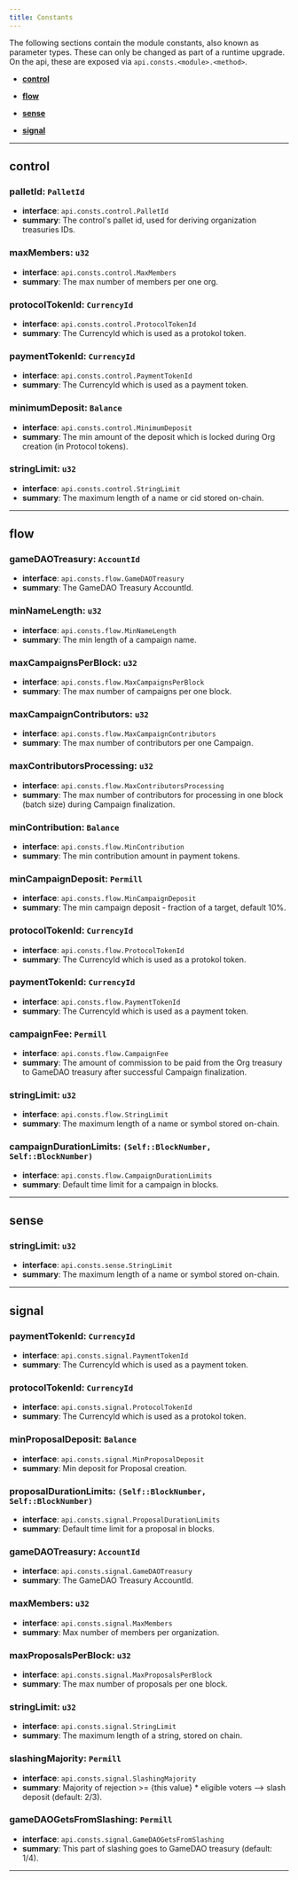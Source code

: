 ```yaml
---
title: Constants
---
```


The following sections contain the module constants, also known as parameter types. These can only be changed as part of a runtime upgrade. On the api, these are exposed via `api.consts.<module>.<method>`.

- **[control](#control)**

- **[flow](#flow)**

- **[sense](#sense)**

- **[signal](#signal)**


___


## control

### palletId: `PalletId`
- **interface**: `api.consts.control.PalletId`
- **summary**:   The control's pallet id, used for deriving organization treasuries IDs.

### maxMembers: `u32`
- **interface**: `api.consts.control.MaxMembers`
- **summary**:   The max number of members per one org.

### protocolTokenId: `CurrencyId`
- **interface**: `api.consts.control.ProtocolTokenId`
- **summary**:   The CurrencyId which is used as a protokol token.

### paymentTokenId: `CurrencyId`
- **interface**: `api.consts.control.PaymentTokenId`
- **summary**:   The CurrencyId which is used as a payment token.

### minimumDeposit: `Balance`
- **interface**: `api.consts.control.MinimumDeposit`
- **summary**:   The min amount of the deposit which is locked during Org creation (in Protocol tokens).

### stringLimit: `u32`
- **interface**: `api.consts.control.StringLimit`
- **summary**:   The maximum length of a name or cid stored on-chain.

___


## flow

### gameDAOTreasury: `AccountId`
- **interface**: `api.consts.flow.GameDAOTreasury`
- **summary**:   The GameDAO Treasury AccountId.

### minNameLength: `u32`
- **interface**: `api.consts.flow.MinNameLength`
- **summary**:   The min length of a campaign name.

### maxCampaignsPerBlock: `u32`
- **interface**: `api.consts.flow.MaxCampaignsPerBlock`
- **summary**:   The max number of campaigns per one block.

### maxCampaignContributors: `u32`
- **interface**: `api.consts.flow.MaxCampaignContributors`
- **summary**:   The max number of contributors per one Campaign.

### maxContributorsProcessing: `u32`
- **interface**: `api.consts.flow.MaxContributorsProcessing`
- **summary**:   The max number of contributors for processing in one block (batch size) during Campaign finalization.

### minContribution: `Balance`
- **interface**: `api.consts.flow.MinContribution`
- **summary**:   The min contribution amount in payment tokens.

### minCampaignDeposit: `Permill`
- **interface**: `api.consts.flow.MinCampaignDeposit`
- **summary**:   The min campaign deposit - fraction of a target, default 10%.

### protocolTokenId: `CurrencyId`
- **interface**: `api.consts.flow.ProtocolTokenId`
- **summary**:   The CurrencyId which is used as a protokol token.

### paymentTokenId: `CurrencyId`
- **interface**: `api.consts.flow.PaymentTokenId`
- **summary**:   The CurrencyId which is used as a payment token.

### campaignFee: `Permill`
- **interface**: `api.consts.flow.CampaignFee`
- **summary**:   The amount of commission to be paid from the Org treasury to GameDAO treasury after successful Campaign finalization.

### stringLimit: `u32`
- **interface**: `api.consts.flow.StringLimit`
- **summary**:   The maximum length of a name or symbol stored on-chain.

### campaignDurationLimits: `(Self::BlockNumber, Self::BlockNumber)`
- **interface**: `api.consts.flow.CampaignDurationLimits`
- **summary**:   Default time limit for a campaign in blocks.

___


## sense

### stringLimit: `u32`
- **interface**: `api.consts.sense.StringLimit`
- **summary**:   The maximum length of a name or symbol stored on-chain.

___


## signal

### paymentTokenId: `CurrencyId`
- **interface**: `api.consts.signal.PaymentTokenId`
- **summary**:   The CurrencyId which is used as a payment token.

### protocolTokenId: `CurrencyId`
- **interface**: `api.consts.signal.ProtocolTokenId`
- **summary**:   The CurrencyId which is used as a protokol token.

### minProposalDeposit: `Balance`
- **interface**: `api.consts.signal.MinProposalDeposit`
- **summary**:   Min deposit for Proposal creation.

### proposalDurationLimits: `(Self::BlockNumber, Self::BlockNumber)`
- **interface**: `api.consts.signal.ProposalDurationLimits`
- **summary**:   Default time limit for a proposal in blocks.

### gameDAOTreasury: `AccountId`
- **interface**: `api.consts.signal.GameDAOTreasury`
- **summary**:   The GameDAO Treasury AccountId.

### maxMembers: `u32`
- **interface**: `api.consts.signal.MaxMembers`
- **summary**:   Max number of members per organization.

### maxProposalsPerBlock: `u32`
- **interface**: `api.consts.signal.MaxProposalsPerBlock`
- **summary**:   The max number of proposals per one block.

### stringLimit: `u32`
- **interface**: `api.consts.signal.StringLimit`
- **summary**:   The maximum length of a string, stored on chain.

### slashingMajority: `Permill`
- **interface**: `api.consts.signal.SlashingMajority`
- **summary**:   Majority of rejection >= {this value} * eligible voters --> slash deposit (default: 2/3).

### gameDAOGetsFromSlashing: `Permill`
- **interface**: `api.consts.signal.GameDAOGetsFromSlashing`
- **summary**:   This part of slashing goes to GameDAO treasury (default: 1/4).

___

